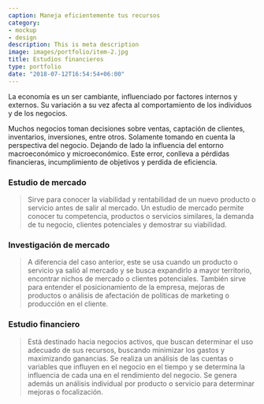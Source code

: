 ```yaml
---
caption: Maneja eficientemente tus recursos
category:
- mockup
- design
description: This is meta description
image: images/portfolio/item-2.jpg
title: Estudios financieros
type: portfolio
date: "2018-07-12T16:54:54+06:00"
---
```


La economía es un ser cambiante, influenciado por factores internos y externos. Su variación a su vez afecta al comportamiento de los individuos y de los negocios.

Muchos negocios toman decisiones sobre ventas, captación de clientes, inventarios, inversiones, entre otros. Solamente tomando en cuenta la perspectiva del negocio. Dejando de lado la influencia del entorno macroeconómico y microeconómico. Este error, conlleva a pérdidas financieras, incumplimiento de objetivos y perdida de eficiencia.

### Estudio de mercado

>Sirve para conocer la viabilidad y rentabilidad de un nuevo producto o servicio antes de salir al mercado. Un estudio de mercado permite conocer tu competencia, productos o servicios similares, la demanda de tu negocio, clientes potenciales y demostrar su viabilidad. 

### Investigación de mercado

> A diferencia del caso anterior, este se usa cuando un producto o servicio ya salió al mercado y se busca expandirlo a mayor territorio, encontrar nichos de mercado o clientes potenciales. También sirve para entender el posicionamiento de la empresa, mejoras de productos o análisis de afectación de políticas de marketing o producción en el cliente.

### Estudio financiero

>Está destinado hacia negocios activos, que buscan determinar el uso adecuado de sus recursos, buscando minimizar los gastos y maximizando ganancias. Se realiza un análisis de las cuentas o variables que influyen en el negocio en el tiempo y se determina la influencia de cada una en el rendimiento del negocio. Se genera además un análisis individual por producto o servicio para determinar mejoras o focalización.
